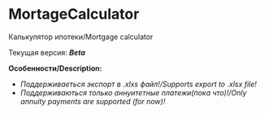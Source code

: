 # MortageCalculator
Калькулятор ипотеки/Mortgage calculator

Текущая версия: ***Beta***

**Особенности/Description:**
  - *Поддерживаеться экспорт в .xlxs файл!/Supports export to .xlsx file!*
  - *Поддерживаються только аннуитетные платежи(пока что)!/Only annuity payments are supported (for now)!*
